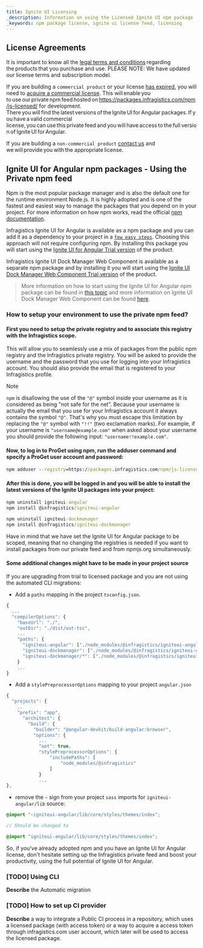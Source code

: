 ```yaml
---
title: Ignite UI Licensing
_description: Information on using the Licensed Ignite UI npm package
_keywords: npm package license, ignite ui license feed, licensing 
---
```


## License Agreements
It is important to know all the [legal terms and conditions](https://www.infragistics.com/legal/license/igultimate-la) regarding the products that you purchase and use. PLEASE NOTE: We have updated our license terms and subscription model. 

If you are building a `commercial product` or your license [has expired](http://www.infragistics.com/renewal), you will need to [acquire a commercial license](https://www.infragistics.com/how-to-buy/product-pricing). This will enable you to use our private npm feed hosted on https://packages.infragistics.com/npm/js-licensed/ for development. There you will find the latest versions of the Ignite UI for Angular packages. If you have a valid commercial license, you can use this private feed and you will have access to the full version of Ignite UI for Angular.

If you are building a `non-commercial product` [contact us](https://www.infragistics.com/about-us/contact-us) and we will provide you with the appropriate license. 

## Ignite UI for Angular npm packages - Using the Private npm feed
Npm is the most popular package manager and is also the default one for the runtime environment Node.js. It is highly adopted and is one of the fastest and easiest way to manage the packages that you depend on in your project. For more information on how npm works, read the official [npm documentation](https://docs.npmjs.com/).

Infragistics Ignite UI for Angular is available as a npm package and you can add it as a dependency to your project in a [`few easy steps`](cli/step-by-step-guide.md). Choosing this approach will not require configuring npm. By installing this package you will start using the [Ignite UI for Angular Trial version](https://www.infragistics.com/products/ignite-ui-angular) of the product.

Infragistics Ignite UI Dock Manager Web Component is available as a separate npm package and by installing it you will start using the [Ignite UI Dock Manager Web Component Trial version](https://www.npmjs.com/package/igniteui-dockmanager) of the product.

> More information on how to start using the Ignite UI for Angular npm package can be found in [this topic](getting_started.md#installing-ignite-ui-for-angular) and more information on Ignite UI Dock Manager Web Component can be found [here](../dock-manager.md).

### How to setup your environment to use the private npm feed?

#### First you need to setup the private registry and to associate this registry with the Infragistics scope. 

This will allow you to seamlessly use a mix of packages from the public npm registry and the Infragistics private registry. You will be asked to provide the username and the password that you use for logging into your Infragistics account. You should also provide the email that is registered to your Infragistics profile. 

>[!NOTE]
> `npm` is disallowing the use of the `"@"` symbol inside your username as it is considered as being "not safe for the net". Because your username is actually the email that you use for your Infragistics account it always contains the symbol `"@"`. That's why you must escape this limitation by replacing the `"@"` symbol with `"!!"` (two exclamation marks). For example, if your username is `"username@example.com"` when asked about your username you should provide the following input: `"username!!example.com"`.

#### Now, to log in to ProGet using npm, run the adduser command and specify a ProGet user account and password:

```cmd
npm adduser --registry=https://packages.infragistics.com/npm/js-licensed/ --scope=@infragistics --always-auth
```

#### After this is done, you will be logged in and you will be able to install the latest versions of the Ignite UI packages into your project:

```cmd
npm uninstall igniteui-angular
npm install @infragistics/igniteui-angular

npm uninstall igniteui-dockmanager
npm install @infragistics/igniteui-dockmanager
```

Have in mind that we have set the Ignite UI for Angular package to be scoped, meaning that no changing the registries is needed if you want to install packages from our private feed and from npmjs.org simultaneously.

#### Some additional changes might have to be made in your project source
If you are upgrading from trial to licensed package and you are not using the automated CLI migrations:
- Add a `paths` mapping in the project `tsconfig.json`.

```typescript
{
  ...
  "compilerOptions": {
    "baseUrl": "./",
    "outDir": "./dist/out-tsc",
    ...
    "paths": {
      "igniteui-angular": ["./node_modules/@infragistics/igniteui-angular"],
      "igniteui-dockmanager": ["./node_modules/@infragistics/igniteui-dockmanager"],
      "igniteui-dockmanager/*": ["./node_modules/@infragistics/igniteui-dockmanager/*"],
    }
	...
}
```
- Add a `stylePreprocessorOptions` mapping to your project `angular.json`

```typescript
{
  "projects": {
    ..
    "prefix": "app",
      "architect": {
        "build": {
          "builder": "@angular-devkit/build-angular:browser",
          "options": {
			...
            "aot": true,
            "stylePreprocessorOptions": {
                "includePaths": [
                    "node_modules/@infragistics"
                ]
            }
            ...
},
```
- remove the `~` sign from your project `sass` imports for `igniteui-angular/lib` source:

```scss
@import "~igniteui-angular/lib/core/styles/themes/index";

// Should be changed to

@import "igniteui-angular/lib/core/styles/themes/index";
```

So, if you've already adopted npm and you have an Ignite UI for Angular license, don't hesitate setting up the Infragistics private feed and boost your productivity, using the full potential of Ignite UI for Angular.

### [TODO] Using CLI

**Describe** the Automatic migration

### [TODO] How to set up CI provider

**Describe** a way to integrate a Public CI process in a repository, which uses a licensed package (with access token) or a way to acquire a access token through infragistics.com user account, which later will be used to access the licensed package.
